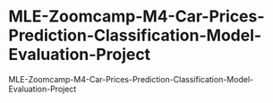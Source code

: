 # MLE-Zoomcamp-M4-Car-Prices-Prediction-Classification-Model-Evaluation-Project
MLE-Zoomcamp-M4-Car-Prices-Prediction-Classification-Model-Evaluation-Project
